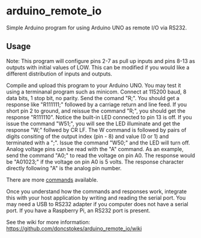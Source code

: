 # arduino_remote_io

Simple Arduino program for using Arduino UNO as remote I/O via RS232.

## Usage

Note: This program will configure pins 2-7 as pull up inputs and pins 8-13 as outputs with initial values of LOW.  This can be modified if you would like a different distribution of inputs and outputs.

Compile and upload this program to your Arduino UNO.  You may test it using a terminanal program such as minicom.  Connect at 115200 baud, 8 data bits, 1 stop bit, no parity. Send the comand "R;".  You should get a response like "R111111;" followed by a carriage return and line feed.  If you short pin 2 to ground, and reissue the command "R;", you should get the response "R111110".  Notice the built-in LED connected to pin 13 is off.  If you issue the command "W51;", you will see the LED illuminate and get the response "W;" follwed by CR LF.  The W command is followed by pairs of digits consiting of the output index (pin - 8) and value (0 or 1) and terminated with a ";".  Issue the command "W50;" and the LED will turn off.  Analog voltage pins can be read with the "A" command.  As an example, send the command "A0;" to read the voltage on pin A0.  The response would be "A01023;" if the voltage on pin A0 is 5 volts. The response character directly following "A" is the analog pin number.

There are more [commands](https://github.com/doncstokes/arduino_remote_io/wiki) available.

Once you understand how the commands and responses work, integrate this with your host application by writing and reading the serial port.  You may need a USB to RS232 adapter if you computer does not have a serial port.  If you have a Raspberry Pi, an RS232 port is present.

See the wiki for more information:
https://github.com/doncstokes/arduino_remote_io/wiki

